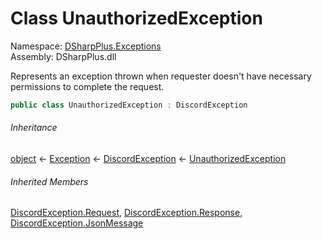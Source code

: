 # Class UnauthorizedException

Namespace: [DSharpPlus.Exceptions](DSharpPlus.Exceptions.md)  
Assembly: DSharpPlus.dll

Represents an exception thrown when requester doesn't have necessary permissions to complete the request.

```csharp
public class UnauthorizedException : DiscordException
```

###### Inheritance

[object](https://learn.microsoft.com/dotnet/api/system.object) ← 
[Exception](https://learn.microsoft.com/dotnet/api/system.exception) ← 
[DiscordException](DSharpPlus.Exceptions.DiscordException.md) ← 
[UnauthorizedException](DSharpPlus.Exceptions.UnauthorizedException.md)

###### Inherited Members

[DiscordException.Request](DSharpPlus.Exceptions.DiscordException.md\#DSharpPlus\_Exceptions\_DiscordException\_Request), 
[DiscordException.Response](DSharpPlus.Exceptions.DiscordException.md\#DSharpPlus\_Exceptions\_DiscordException\_Response), 
[DiscordException.JsonMessage](DSharpPlus.Exceptions.DiscordException.md\#DSharpPlus\_Exceptions\_DiscordException\_JsonMessage)

